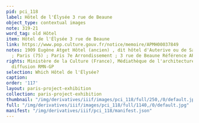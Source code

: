 ```yaml
---
pid: pci_118
label: Hôtel de l'Élysée 3 rue de Beaune
object_type: contextual images
note: 319-21
word_tag: old Hôtel
item: Hôtel de l'Élysée 3 rue de Beaune
link: https://www.pop.culture.gouv.fr/notice/memoire/APMH00037849
notes: 1909 Eugène Atget Hôtel (ancien) , dit hôtel d'Auterive ou de Saint-Simon Île-de-France
  ; Paris (75) ; Paris 7e Arrondissement ; 3 rue de Beaune Référence APMH00037849
rights: Ministère de la Culture (France), Médiathèque de l'architecture et du patrimoine,
  diffusion RMN-GP
selection: Which Hôtel de l'Élysée?
caption: 
order: '117'
layout: paris-project-exhibition
collection: paris-project-exhibition
thumbnail: "/img/derivatives/iiif/images/pci_118/full/250,/0/default.jpg"
full: "/img/derivatives/iiif/images/pci_118/full/1140,/0/default.jpg"
manifest: "/img/derivatives/iiif/pci_118/manifest.json"
---
```

